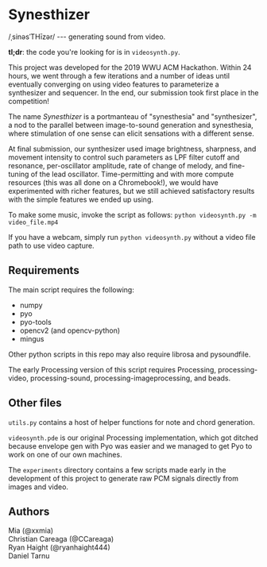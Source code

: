 # Synesthizer
/ˌsinəsˈTHīzər/ --- generating sound from video.

**tl;dr**: the code you're looking for is in `videosynth.py`.

This project was developed for the 2019 WWU ACM Hackathon. Within 24 hours, we went through a few iterations and a number of ideas until eventually converging on using video features to parameterize a synthesizer and sequencer. In the end, our submission took first place in the competition!

The name *Synesthizer* is a portmanteau of "synesthesia" and "synthesizer", a nod to the parallel between image-to-sound generation and synesthesia, where stimulation of one sense can elicit sensations with a different sense.

At final submission, our synthesizer used image brightness, sharpness, and movement intensity to control such parameters as LPF filter cutoff and resonance, per-oscillator amplitude, rate of change of melody, and fine-tuning of the lead oscillator. Time-permitting and with more compute resources (this was all done on a Chromebook!), we would have experimented with richer features, but we still achieved satisfactory results with the simple features we ended up using.

To make some music, invoke the script as follows: `python videosynth.py -m video_file.mp4`

If you have a webcam, simply run `python videosynth.py` without a video file path to use video capture.

## Requirements
The main script requires the following:
* numpy
* pyo
* pyo-tools
* opencv2 (and opencv-python)
* mingus

Other python scripts in this repo may also require librosa and pysoundfile.

The early Processing version of this script requires Processing, processing-video, processing-sound, processing-imageprocessing, and beads.

## Other files
`utils.py` contains a host of helper functions for note and chord generation.

`videosynth.pde` is our original Processing implementation, which got ditched because envelope gen with Pyo was easier and we managed to get Pyo to work on one of our own machines.

The `experiments` directory contains a few scripts made early in the development of this project to generate raw PCM signals directly from images and video.

## Authors
Mia (@xxmia)  
Christian Careaga (@CCareaga)  
Ryan Haight (@ryanhaight444)  
Daniel Tarnu
